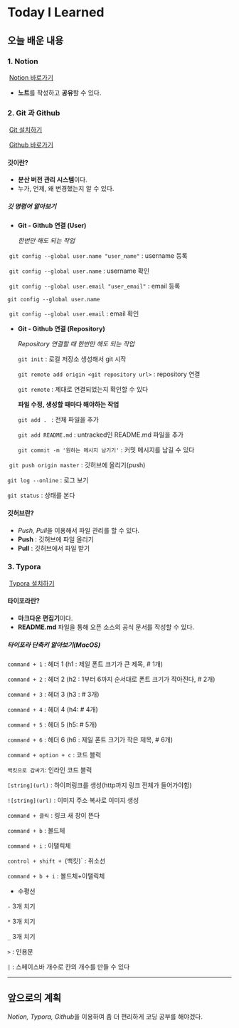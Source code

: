 # Today I Learned



## 오늘 배운 내용

### 	1. Notion

​		[Notion 바로가기](https://www.notion.so/)

- **노트**를 작성하고 **공유**할 수 있다.



### 	2. Git 과 Github

​		[Git 설치하기](https://git-scm.com/)

​		[Github 바로가기](https://github.com/)

#### 		깃이란?

- **분산 버전 관리 시스템**이다.
- 누가, 언제, 왜 변경했는지 알 수 있다.



##### 		깃 명령어 알아보기

- **Git - Github 연결 (User)**

  *한번만 해도 되는 작업*

​		`git config --global user.name "user_name"` : username 등록

​		`git config --global user.name` : username 확인

​		`git config --global user.email "user_email"` : email 등록

`git config --global user.name`

​		`git config --global user.email` : email 확인



- **Git - Github 연결 (Repository)**

  *Repository 연결할 때 한번만 해도 되는 작업*

  `git init` : 로컬 저장소 생성해서 git 시작

  `git remote add origin <git repository url>` : repository 연결

  `git remote` : 제대로 연결되었는지 확인할 수 있다

  

  

  **파일 수정, 생성할 때마다 해야하는 작업**

  `git add . ` : 전체 파일을 추가

  `git add README.md` : untracked인 README.md 파일을 추가

  `git commit -m '원하는 메시지 남기기'` : 커밋 메시지를 남길 수 있다 

​		`git push origin master` : 깃허브에 올리기(push)



`git log --online` : 로그 보기

`git status` : 상태를 본다



#### 		깃허브란?

- *Push, Pull*을 이용해서 파일 관리를 할 수 있다.
- **Push** : 깃허브에 파일 올리기
- **Pull** : 깃허브에서 파일 받기







### 	3. Typora

​		[Typora 설치하기](https://typora.io/)

#### 		타이포라란? 

- **마크다운 편집기**이다.
- **README.md** 파일을 통해 오픈 소스의 공식 문서를 작성할 수 있다.



##### 		타이포라 단축키 알아보기(MacOS)

`command + 1` : 헤더 1 (h1 : 제일 폰트 크기가 큰 제목, # 1개) 

`command + 2` : 헤더 2 (h2 : 1부터 6까지 순서대로 폰트 크기가 작아진다, # 2개)

`command + 3` : 헤더 3 (h3 : # 3개)

`command + 4` : 헤더 4 (h4: # 4개)

`command + 5` : 헤더 5 (h5: # 5개)

`command + 6` : 헤더 6 (h6 : 제일 폰트 크기가 작은 제목, # 6개) 



`command + option + c` : 코드 블럭

`백킷으로 감싸기`: 인라인 코드 블럭



`[string](url)` : 하이퍼링크를 생성(http까지 링크 전체가 들어가야함)

`![string](url)` : 이미지 주소 복사로 이미지 생성

`command + 클릭` : 링크 새 창이 뜬다



`command + b` : 볼드체

`command + i` : 이탤릭체

`control + shift + `(백킷)` : 취소선

`command + b + i` : 볼드체+이탤릭체



- 수평선

`-` 3개 치기

`*` 3개 치기

`_` 3개 치기



`>` : 인용문



`|` : 스페이스바 개수로 칸의 개수를 만들 수 있다



---



## 앞으로의 계획

*Notion, Typora, Github*을 이용하여 좀 더 편리하게 코딩 공부를 해야겠다.
